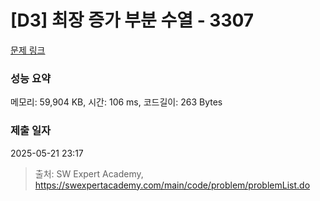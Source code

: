 # [D3] 최장 증가 부분 수열 - 3307 

[문제 링크](https://swexpertacademy.com/main/code/problem/problemDetail.do?contestProbId=AWBOKg-a6l0DFAWr) 

### 성능 요약

메모리: 59,904 KB, 시간: 106 ms, 코드길이: 263 Bytes

### 제출 일자

2025-05-21 23:17



> 출처: SW Expert Academy, https://swexpertacademy.com/main/code/problem/problemList.do